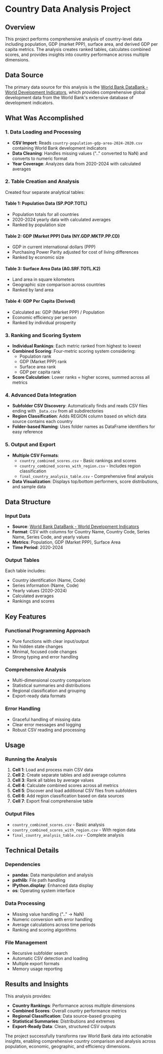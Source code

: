# Country Data Analysis Project

## Overview
This project performs comprehensive analysis of country-level data including population, GDP (market PPP), surface area, and derived GDP per capita metrics. The analysis creates ranked tables, calculates combined scores, and provides insights into country performance across multiple dimensions.

## Data Source
The primary data source for this analysis is the [World Bank DataBank - World Development Indicators](https://databank.worldbank.org/source/world-development-indicators#), which provides comprehensive global development data from the World Bank's extensive database of development indicators.

## What Was Accomplished

### 1. Data Loading and Processing
- **CSV Import**: Reads `country-population-gdp-area-2024-2020.csv` containing World Bank development indicators
- **Data Cleaning**: Handles missing values (".." converted to NaN) and converts to numeric format
- **Year Coverage**: Analyzes data from 2020-2024 with calculated averages

### 2. Table Creation and Analysis
Created four separate analytical tables:

#### Table 1: Population Data (SP.POP.TOTL)
- Population totals for all countries
- 2020-2024 yearly data with calculated averages
- Ranked by population size

#### Table 2: GDP (Market PPP) Data (NY.GDP.MKTP.PP.CD)
- GDP in current international dollars (PPP)
- Purchasing Power Parity adjusted for cost of living differences
- Ranked by economic size

#### Table 3: Surface Area Data (AG.SRF.TOTL.K2)
- Land area in square kilometers
- Geographic size comparison across countries
- Ranked by land area

#### Table 4: GDP Per Capita (Derived)
- Calculated as: GDP (Market PPP) / Population
- Economic efficiency per person
- Ranked by individual prosperity

### 3. Ranking and Scoring System
- **Individual Rankings**: Each metric ranked from highest to lowest
- **Combined Scoring**: Four-metric scoring system considering:
  - Population rank
  - GDP (Market PPP) rank
  - Surface area rank
  - GDP per capita rank
- **Score Calculation**: Lower ranks = higher scores, summed across all metrics

### 4. Advanced Data Integration
- **Subfolder CSV Discovery**: Automatically finds and reads CSV files ending with `_Data.csv` from all subdirectories
- **Region Classification**: Adds REGION column based on which data source contains each country
- **Folder-based Naming**: Uses folder names as DataFrame identifiers for easy reference

### 5. Output and Export
- **Multiple CSV Formats**:
  - `country_combined_scores.csv` - Basic rankings and scores
  - `country_combined_scores_with_region.csv` - Includes region classification
  - `final_country_analysis_table.csv` - Comprehensive final analysis
- **Data Visualization**: Displays top/bottom performers, score distributions, and sample data

## Data Structure

### Input Data
- **Source**: [World Bank DataBank - World Development Indicators](https://databank.worldbank.org/source/world-development-indicators#)
- **Format**: CSV with columns for Country Name, Country Code, Series Name, Series Code, and yearly values
- **Metrics**: Population, GDP (Market PPP), Surface Area
- **Time Period**: 2020-2024

### Output Tables
Each table includes:
- Country identification (Name, Code)
- Series information (Name, Code)
- Yearly values (2020-2024)
- Calculated averages
- Rankings and scores

## Key Features

### Functional Programming Approach
- Pure functions with clear input/output
- No hidden state changes
- Minimal, focused code changes
- Strong typing and error handling

### Comprehensive Analysis
- Multi-dimensional country comparison
- Statistical summaries and distributions
- Regional classification and grouping
- Export-ready data formats

### Error Handling
- Graceful handling of missing data
- Clear error messages and logging
- Robust CSV reading and processing

## Usage

### Running the Analysis
1. **Cell 1**: Load and process main CSV data
2. **Cell 2**: Create separate tables and add average columns
3. **Cell 3**: Rank all tables by average values
4. **Cell 4**: Calculate combined scores across all metrics
5. **Cell 5**: Discover and load additional CSV files from subfolders
6. **Cell 6**: Add region classification based on data sources
7. **Cell 7**: Export final comprehensive table

### Output Files
- `country_combined_scores.csv` - Basic analysis
- `country_combined_scores_with_region.csv` - With region data
- `final_country_analysis_table.csv` - Complete analysis

## Technical Details

### Dependencies
- **pandas**: Data manipulation and analysis
- **pathlib**: File path handling
- **IPython.display**: Enhanced data display
- **os**: Operating system interface

### Data Processing
- Missing value handling (".." → NaN)
- Numeric conversion with error handling
- Average calculations across time periods
- Ranking and scoring algorithms

### File Management
- Recursive subfolder search
- Automatic CSV detection and loading
- Multiple export formats
- Memory usage reporting

## Results and Insights

This analysis provides:
- **Country Rankings**: Performance across multiple dimensions
- **Combined Scores**: Overall country performance metrics
- **Regional Classification**: Data source-based grouping
- **Statistical Summaries**: Distributions and extremes
- **Export-Ready Data**: Clean, structured CSV outputs

The project successfully transforms raw World Bank data into actionable insights, enabling comprehensive country comparison and analysis across population, economic, geographic, and efficiency dimensions.
